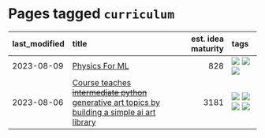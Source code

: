 # Pages tagged `curriculum`

|last_modified|title|est. idea maturity|tags
|:---|:---|---:|:---|
|2023-08-09|[Physics For ML](../physics_for_ml.md)|828|[![](https://img.shields.io/badge/tag-curriculum-6edb5)](../tags/curriculum.md) [![](https://img.shields.io/badge/tag-education-f1c85)](../tags/education.md) [![](https://img.shields.io/badge/tag-publication-53417a)](../tags/publication.md)|
|2023-08-06|[Course teaches ~~intermediate python~~ generative art topics by building a simple ai art library](../Course_teaches_basic_python_by_building_a_simple_ai_art_library.md)|3181|[![](https://img.shields.io/badge/tag-curriculum-6edb5)](../tags/curriculum.md) [![](https://img.shields.io/badge/tag-education-f1c85)](../tags/education.md) [![](https://img.shields.io/badge/tag-from_issue-b7fb0)](../tags/from_issue.md) [![](https://img.shields.io/badge/tag-publication-53417a)](../tags/publication.md)|